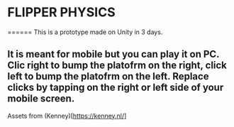 # FLIPPER PHYSICS
======
This is a prototype made on Unity in 3 days.

It is meant for mobile but you can play it on PC.
Clic right to bump the platofrm on the right, click left
to bump the platofrm on the left. Replace clicks by
tapping on the right or left side of your mobile screen.
------
Assets from (Kenney)[https://kenney.nl/]